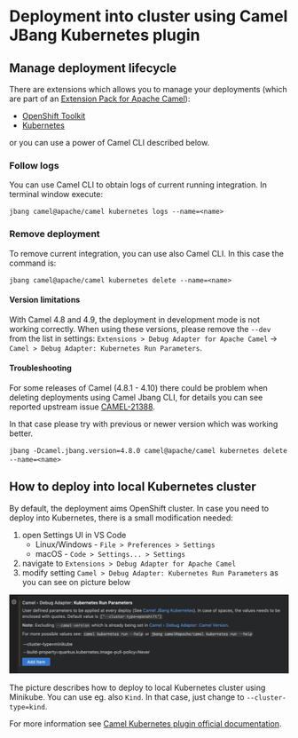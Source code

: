 # Deployment into cluster using Camel JBang Kubernetes plugin

## Manage deployment lifecycle

There are extensions which allows you to manage your deployments (which are part of an [Extension Pack for Apache Camel](https://marketplace.visualstudio.com/items?itemName=redhat.apache-camel-extension-pack)):

- [OpenShift Toolkit](https://marketplace.visualstudio.com/items?itemName=redhat.vscode-openshift-connector)
- [Kubernetes](https://marketplace.visualstudio.com/items?itemName=ms-kubernetes-tools.vscode-kubernetes-tools)

or you can use a power of Camel CLI described below.

### Follow logs

You can use Camel CLI to obtain logs of current running integration. In terminal window execute:

```shell
jbang camel@apache/camel kubernetes logs --name=<name>
```

### Remove deployment

To remove current integration, you can use also Camel CLI. In this case the command is:

```shell
jbang camel@apache/camel kubernetes delete --name=<name>
```

#### Version limitations

With Camel 4.8 and 4.9, the deployment in development mode is not working correctly. When using these versions, please remove the `--dev` from the list in settings: `Extensions > Debug Adapter for Apache Camel` -> `Camel > Debug Adapter: Kubernetes Run Parameters`.

#### Troubleshooting

For some releases of Camel (4.8.1 - 4.10) there could be problem when deleting deployments using Camel Jbang CLI, for details you can see reported upstream issue [CAMEL-21388](https://issues.apache.org/jira/browse/CAMEL-21388).

In that case please try with previous or newer version which was working better.

```shell
jbang -Dcamel.jbang.version=4.8.0 camel@apache/camel kubernetes delete --name=<name>
```

## How to deploy into local Kubernetes cluster

By default, the deployment aims OpenShift cluster. In case you need to deploy into Kubernetes, there is a small modification needed:

1) open Settings UI in VS Code
    - Linux/Windows - `File > Preferences > Settings`
    - macOS - `Code > Settings... > Settings`
2) navigate to `Extensions > Debug Adapter for Apache Camel`
3) modify setting `Camel > Debug Adapter: Kubernetes Run Parameters` as you can see on picture below

![Deploy to Kubernetes cluster with Minikube](../images/kubernetes-run-params.png)

The picture describes how to deploy to local Kubernetes cluster using Minikube. You can use eg. also `Kind`. In that case, just change to `--cluster-type=kind`.

For more information see [Camel Kubernetes plugin official documentation](https://camel.apache.org/manual/camel-jbang-kubernetes.html).
